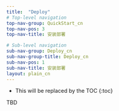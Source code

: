 ```yaml
---
title:  "Deploy"
# Top-level navigation
top-nav-group: QuickStart_cn
top-nav-pos: 3
top-nav-title: 安装部署

# Sub-level navigation
sub-nav-group: Deploy_cn
sub-nav-group-title: Deploy_cn
sub-nav-pos: 1
sub-nav-title: 安装部署
layout: plain_cn
---
```


* This will be replaced by the TOC
{:toc}


TBD
